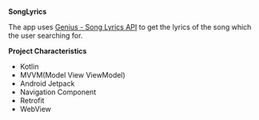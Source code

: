 **SongLyrics**

The app uses [Genius - Song Lyrics API]([url](https://rapidapi.com/Glavier/api/genius-song-lyrics1/)) to get the lyrics of the song which the user searching for.

**Project Characteristics**
* Kotlin
* MVVM(Model View ViewModel)
* Android Jetpack
* Navigation Component
* Retrofit
* WebView
